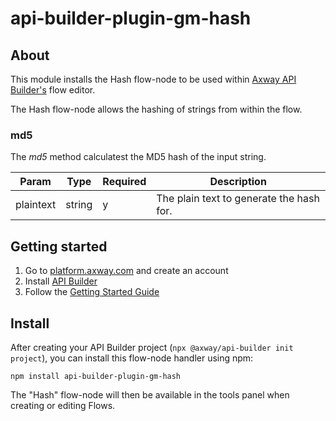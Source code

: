 # api-builder-plugin-gm-hash

## About

This module installs the Hash flow-node to be used within [Axway API Builder's](https://www.axway.com/en/datasheet/axway-api-builder)
flow editor.

The Hash flow-node allows the hashing of strings from within the flow.

### md5
The _md5_ method calculatest the MD5 hash of the input string.

| Param | Type | Required | Description |
| --- | --- | --- | --- |
| plaintext | string | y | The plain text to generate the hash for. |


## Getting started

1.  Go to [platform.axway.com](https://platform.axway.com) and create an account
1.  Install [API Builder](https://docs.axway.com/bundle/API_Builder_allOS_en/page/api_builder.html)
1.  Follow the [Getting Started Guide](https://docs.axway.com/bundle/API_Builder_allOS_en/page/api_builder_getting_started_guide.html)

## Install

After creating your API Builder project (`npx @axway/api-builder init project`), you can install this flow-node handler using npm:

```
npm install api-builder-plugin-gm-hash
```

The "Hash" flow-node will then be available in the tools panel when creating or editing Flows.
